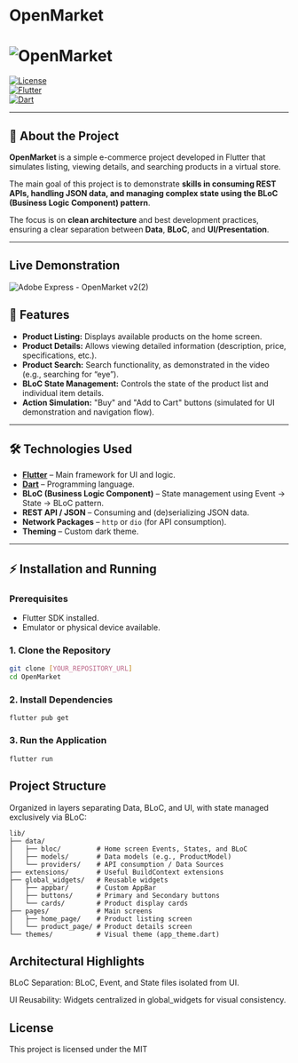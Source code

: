 # OpenMarket

# ![OpenMarket](https://img.shields.io/badge/OpenMarket-Flutter-blue?style=for-the-badge&logo=flutter)  

[![License](https://img.shields.io/badge/license-MIT-green)](LICENSE)  
[![Flutter](https://img.shields.io/badge/Flutter-3.13-blue?logo=flutter)](https://flutter.dev/)  
[![Dart](https://img.shields.io/badge/Dart-3.3-blue?logo=dart)](https://dart.dev/)  

---

## 📌 About the Project

**OpenMarket** is a simple e-commerce project developed in Flutter that simulates listing, viewing details, and searching products in a virtual store.  

The main goal of this project is to demonstrate **skills in consuming REST APIs, handling JSON data, and managing complex state using the BLoC (Business Logic Component) pattern**.  

The focus is on **clean architecture** and best development practices, ensuring a clear separation between **Data**, **BLoC**, and **UI/Presentation**.

---

## Live Demonstration

![Adobe Express - OpenMarket v2(2)](https://github.com/user-attachments/assets/1fde386b-a23d-4c6d-9d92-8def29a78250)


## 🚀 Features

- **Product Listing:** Displays available products on the home screen.  
- **Product Details:** Allows viewing detailed information (description, price, specifications, etc.).  
- **Product Search:** Search functionality, as demonstrated in the video (e.g., searching for “eye”).  
- **BLoC State Management:** Controls the state of the product list and individual item details.  
- **Action Simulation:** "Buy" and "Add to Cart" buttons (simulated for UI demonstration and navigation flow).

---

## 🛠 Technologies Used

- **[Flutter](https://flutter.dev/)** – Main framework for UI and logic.  
- **[Dart](https://dart.dev/)** – Programming language.  
- **BLoC (Business Logic Component)** – State management using Event → State → BLoC pattern.  
- **REST API / JSON** – Consuming and (de)serializing JSON data.  
- **Network Packages** – `http` or `dio` (for API consumption).  
- **Theming** – Custom dark theme.

---

## ⚡ Installation and Running

### Prerequisites
- Flutter SDK installed.  
- Emulator or physical device available.

### 1. Clone the Repository
```bash
git clone [YOUR_REPOSITORY_URL]
cd OpenMarket
```

### 2. Install Dependencies
```
flutter pub get
```

### 3. Run the Application
```
flutter run
```

## Project Structure

Organized in layers separating Data, BLoC, and UI, with state managed exclusively via BLoC:

```
lib/
├── data/
│   ├── bloc/         # Home screen Events, States, and BLoC
│   ├── models/       # Data models (e.g., ProductModel)
│   └── providers/    # API consumption / Data Sources
├── extensions/       # Useful BuildContext extensions
├── global_widgets/   # Reusable widgets
│   ├── appbar/       # Custom AppBar
│   ├── buttons/      # Primary and Secondary buttons
│   └── cards/        # Product display cards
├── pages/            # Main screens
│   ├── home_page/    # Product listing screen
│   └── product_page/ # Product details screen
└── themes/           # Visual theme (app_theme.dart)
```

## Architectural Highlights

BLoC Separation: BLoC, Event, and State files isolated from UI.

UI Reusability: Widgets centralized in global_widgets for visual consistency.

## License

This project is licensed under the MIT

